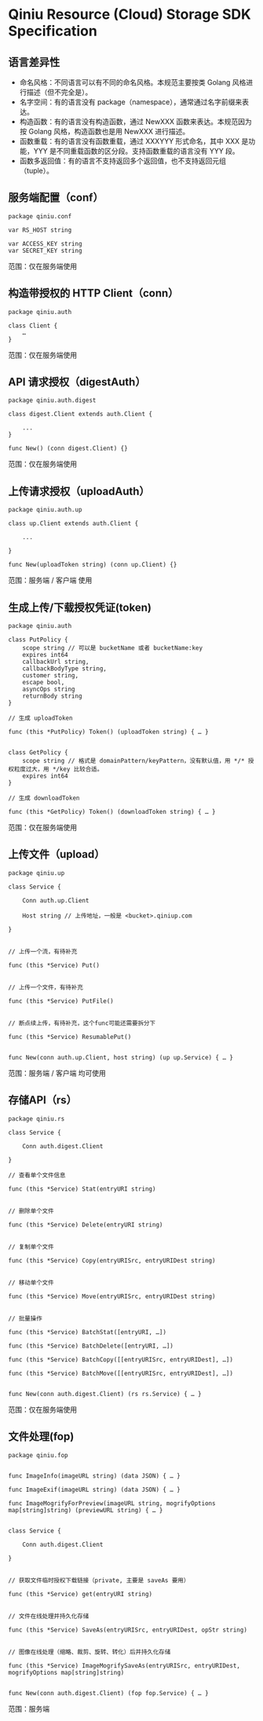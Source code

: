 # Qiniu Resource (Cloud) Storage SDK Specification

## 语言差异性

- 命名风格：不同语言可以有不同的命名风格。本规范主要按类 Golang 风格进行描述（但不完全是）。
- 名字空间：有的语言没有 package（namespace），通常通过名字前缀来表达。
- 构造函数：有的语言没有构造函数，通过 NewXXX 函数来表达。本规范因为按 Golang 风格，构造函数也是用 NewXXX 进行描述。
- 函数重载：有的语言没有函数重载，通过 XXXYYY 形式命名，其中 XXX 是功能，YYY 是不同重载函数的区分段。支持函数重载的语言没有 YYY 段。
- 函数多返回值：有的语言不支持返回多个返回值，也不支持返回元组（tuple）。


## 服务端配置（conf）

```
package qiniu.conf

var RS_HOST string

var ACCESS_KEY string
var SECRET_KEY string
```

范围：仅在服务端使用


## 构造带授权的 HTTP Client（conn）

```
package qiniu.auth

class Client {
    … 
}

```

范围：仅在服务端使用


## API 请求授权（digestAuth）

```
package qiniu.auth.digest

class digest.Client extends auth.Client {

    ...
}

func New() (conn digest.Client) {}
```

范围：仅在服务端使用


## 上传请求授权（uploadAuth）

```
package qiniu.auth.up

class up.Client extends auth.Client {

    ...

}

func New(uploadToken string) (conn up.Client) {}
```

范围：服务端 / 客户端 使用


## 生成上传/下载授权凭证(token)

```
package qiniu.auth

class PutPolicy {
    scope string // 可以是 bucketName 或者 bucketName:key
    expires int64
    callbackUrl string,
    callbackBodyType string,
    customer string,
    escape bool,
    asyncOps string
    returnBody string
}

// 生成 uploadToken

func (this *PutPolicy) Token() (uploadToken string) { … }


class GetPolicy {
    scope string // 格式是 domainPattern/keyPattern，没有默认值，用 */* 授权粒度过大，用 */key 比较合适。
    expires int64
}

// 生成 downloadToken

func (this *GetPolicy) Token() (downloadToken string) { … }

```

范围：仅在服务端使用


## 上传文件（upload）

```
package qiniu.up

class Service {

    Conn auth.up.Client

    Host string // 上传地址，一般是 <bucket>.qiniup.com

}


// 上传一个流，有待补充

func (this *Service) Put()


// 上传一个文件，有待补充

func (this *Service) PutFile()


// 断点续上传，有待补充，这个func可能还需要拆分下

func (this *Service) ResumablePut()


func New(conn auth.up.Client, host string) (up up.Service) { … }

```

范围：服务端 / 客户端 均可使用


## 存储API（rs）

```
package qiniu.rs

class Service {

    Conn auth.digest.Client

}

// 查看单个文件信息
    
func (this *Service) Stat(entryURI string)


// 删除单个文件
    
func (this *Service) Delete(entryURI string)


// 复制单个文件
    
func (this *Service) Copy(entryURISrc, entryURIDest string)


// 移动单个文件
    
func (this *Service) Move(entryURISrc, entryURIDest string)


// 批量操作
    
func (this *Service) BatchStat([entryURI, …])

func (this *Service) BatchDelete([entryURI, …])

func (this *Service) BatchCopy([[entryURISrc, entryURIDest], …])

func (this *Service) BatchMove([[entryURISrc, entryURIDest], …])


func New(conn auth.digest.Client) (rs rs.Service) { … }

```

范围：仅在服务端使用


## 文件处理(fop)

```
package qiniu.fop


func ImageInfo(imageURL string) (data JSON) { … }

func ImageExif(imageURL string) (data JSON) { … }

func ImageMogrifyForPreview(imageURL string, mogrifyOptions map[string]string) (previewURL string) { … }


class Service {

    Conn auth.digest.Client

}


// 获取文件临时授权下载链接（private, 主要是 saveAs 要用）

func (this *Service) get(entryURI string)


// 文件在线处理并持久化存储

func (this *Service) SaveAs(entryURISrc, entryURIDest, opStr string)


// 图像在线处理（缩略、裁剪、旋转、转化）后并持久化存储

func (this *Service) ImageMogrifySaveAs(entryURISrc, entryURIDest, mogrifyOptions map[string]string)


func New(conn auth.digest.Client) (fop fop.Service) { … }

```

范围：服务端

